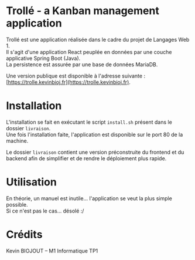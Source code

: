 # Trollé - a Kanban management application

Trollé est une application réalisée dans le cadre du projet de Langages 
Web 1.  
Il s'agit d'une application React peuplée en données par une couche 
applicative Spring Boot (Java).  
La persistence est assurée par une base de données MariaDB.  

Une version publique est disponible à l'adresse suivante : [https://trolle.kevinbioj.fr](https://trolle.kevinbioj.fr).  

# Installation

L'installation se fait en exécutant le script `install.sh` présent dans le 
dossier `livraison`.  
Une fois l'installation faite, l'application est disponible sur le port 80 
de la machine.  
  
Le dossier `livraison` contient une version préconstruite du frontend et 
du backend afin de simplifier et de rendre le déploiement plus rapide.

# Utilisation

En théorie, un manuel est inutile... l'application se veut la plus simple 
possible.  
Si ce n'est pas le cas... désolé :/

# Crédits

Kevin BIOJOUT – M1 Informatique TP1

